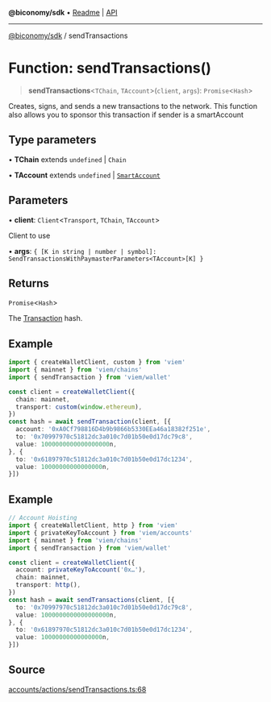 **@biconomy/sdk** • [Readme](../README.md) \| [API](../globals.md)

***

[@biconomy/sdk](../README.md) / sendTransactions

# Function: sendTransactions()

> **sendTransactions**\<`TChain`, `TAccount`\>(`client`, `args`): `Promise`\<`Hash`\>

Creates, signs, and sends a new transactions to the network.
This function also allows you to sponsor this transaction if sender is a smartAccount

## Type parameters

• **TChain** extends `undefined` \| `Chain`

• **TAccount** extends `undefined` \| [`SmartAccount`](../type-aliases/SmartAccount.md)

## Parameters

• **client**: `Client`\<`Transport`, `TChain`, `TAccount`\>

Client to use

• **args**: `{ [K in string | number | symbol]: SendTransactionsWithPaymasterParameters<TAccount>[K] }`

## Returns

`Promise`\<`Hash`\>

The [Transaction](https://viem.sh/docs/glossary/terms.html#transaction) hash.

## Example

```ts
import { createWalletClient, custom } from 'viem'
import { mainnet } from 'viem/chains'
import { sendTransaction } from 'viem/wallet'

const client = createWalletClient({
  chain: mainnet,
  transport: custom(window.ethereum),
})
const hash = await sendTransaction(client, [{
  account: '0xA0Cf798816D4b9b9866b5330EEa46a18382f251e',
  to: '0x70997970c51812dc3a010c7d01b50e0d17dc79c8',
  value: 1000000000000000000n,
}, {
  to: '0x61897970c51812dc3a010c7d01b50e0d17dc1234',
  value: 10000000000000000n,
}])
```

## Example

```ts
// Account Hoisting
import { createWalletClient, http } from 'viem'
import { privateKeyToAccount } from 'viem/accounts'
import { mainnet } from 'viem/chains'
import { sendTransaction } from 'viem/wallet'

const client = createWalletClient({
  account: privateKeyToAccount('0x…'),
  chain: mainnet,
  transport: http(),
})
const hash = await sendTransactions(client, [{
  to: '0x70997970c51812dc3a010c7d01b50e0d17dc79c8',
  value: 1000000000000000000n,
}, {
  to: '0x61897970c51812dc3a010c7d01b50e0d17dc1234',
  value: 10000000000000000n,
}])
```

## Source

[accounts/actions/sendTransactions.ts:68](https://github.com/bcnmy/sdk/blob/main/src/accounts/actions/sendTransactions.ts#L68)
